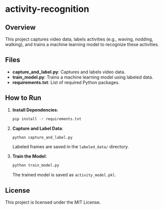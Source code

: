 # activity-recognition

## Overview

This project captures video data, labels activities (e.g., waving, nodding, walking), and trains a machine learning model to recognize these activities.

## Files

- **capture_and_label.py**: Captures and labels video data.
- **train_model.py**: Trains a machine learning model using labeled data.
- **requirements.txt**: List of required Python packages.

## How to Run

1. **Install Dependencies**:
   ```bash
   pip install -r requirements.txt
   ```

2. **Capture and Label Data**:
   ```bash
   python capture_and_label.py
   ```
   Labeled frames are saved in the `labeled_data/` directory.

3. **Train the Model**:
   ```bash
   python train_model.py
   ```
   The trained model is saved as `activity_model.pkl`.

## License

This project is licensed under the MIT License.

